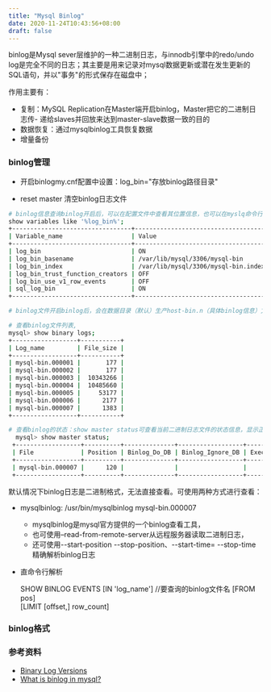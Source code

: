 ```yaml
---
title: "Mysql Binlog"
date: 2020-11-24T10:43:56+08:00
draft: false
---
```


binlog是Mysql sever层维护的一种二进制日志，与innodb引擎中的redo/undo log是完全不同的日志；其主要是用来记录对mysql数据更新或潜在发生更新的SQL语句，并以"事务"的形式保存在磁盘中；

作用主要有：

- 复制：MySQL Replication在Master端开启binlog，Master把它的二进制日志传- 递给slaves并回放来达到master-slave数据一致的目的
- 数据恢复：通过mysqlbinlog工具恢复数据
- 增量备份

### binlog管理

- 开启binlogmy.cnf配置中设置：log_bin="存放binlog路径目录"

- reset master 清空binlog日志文件


```bash
# binlog信息查询binlog开启后，可以在配置文件中查看其位置信息，也可以在myslq命令行中查看：
show variables like '%log_bin%';
+---------------------------------+-------------------------------------+
| Variable_name                   | Value                               |
+---------------------------------+-------------------------------------+
| log_bin                         | ON                                  |
| log_bin_basename                | /var/lib/mysql/3306/mysql-bin       |
| log_bin_index                   | /var/lib/mysql/3306/mysql-bin.index |
| log_bin_trust_function_creators | OFF                                 |
| log_bin_use_v1_row_events       | OFF                                 |
| sql_log_bin                     | ON                                  |
+---------------------------------+-------------------------------------+

# binlog文件开启binlog后，会在数据目录（默认）生产host-bin.n（具体binlog信息）文件及host-bin.index索引文件（记录binlog文件列表）。当binlog日志写满(binlog大小max_binlog_size，默认1G),或者数据库重启才会生产新文件，但是也可通过手工进行切换让其重新生成新的文件（flush logs）；另外，如果正使用大的事务，由于一个事务不能横跨两个文件，因此也可能在binlog文件未满的情况下刷新文件

# 查看binlog文件列表,
mysql> show binary logs; 
+------------------+-----------+
| Log_name         | File_size |
+------------------+-----------+
| mysql-bin.000001 |       177 |
| mysql-bin.000002 |       177 |
| mysql-bin.000003 |  10343266 |
| mysql-bin.000004 |  10485660 |
| mysql-bin.000005 |     53177 |
| mysql-bin.000006 |      2177 |
| mysql-bin.000007 |      1383 |
+------------------+-----------+

# 查看binlog的状态：show master status可查看当前二进制日志文件的状态信息，显示正在写入的二进制文件，及当前position
  mysql> show master status;
 +------------------+----------+--------------+------------------+-------------------+
 | File             | Position | Binlog_Do_DB | Binlog_Ignore_DB | Executed_Gtid_Set |
 +------------------+----------+--------------+------------------+-------------------+
 | mysql-bin.000007 |      120 |              |                  |                   |
 +------------------+----------+--------------+------------------+-------------------+
```


默认情况下binlog日志是二进制格式，无法直接查看。可使用两种方式进行查看：

- mysqlbinlog: /usr/bin/mysqlbinlog  mysql-bin.000007

    - mysqlbinlog是mysql官方提供的一个binlog查看工具，
    - 也可使用–read-from-remote-server从远程服务器读取二进制日志，
    - 还可使用--start-position --stop-position、--start-time= --stop-time精确解析binlog日志

- 直命令行解析

    SHOW BINLOG EVENTS
        [IN 'log_name'] //要查询的binlog文件名
        [FROM pos]  
        [LIMIT [offset,] row_count]  


### binlog格式


### 参考资料
- [Binary Log Versions](https://dev.mysql.com/doc/internals/en/binary-log-versions.html)
- [What is binlog in mysql?](https://stackoverflow.com/questions/1366184/what-is-binlog-in-mysql)